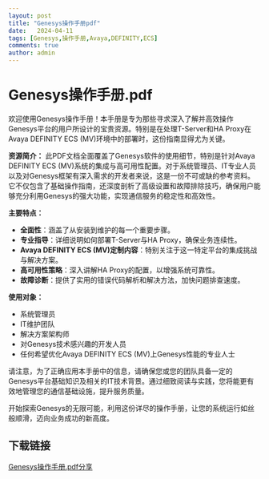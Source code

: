 ```yaml
---
layout: post
title: "Genesys操作手册pdf"
date:   2024-04-11
tags: [Genesys,操作手册,Avaya,DEFINITY,ECS]
comments: true
author: admin
---
```

# Genesys操作手册.pdf

欢迎使用Genesys操作手册！本手册是专为那些寻求深入了解并高效操作Genesys平台的用户所设计的宝贵资源。特别是在处理T-Server和HA Proxy在Avaya DEFINITY ECS (MV)环境中的部署时，这份指南显得尤为关键。

**资源简介：**
此PDF文档全面覆盖了Genesys软件的使用细节，特别是针对Avaya DEFINITY ECS (MV)系统的集成与高可用性配置。对于系统管理员、IT专业人员以及对Genesys框架有深入需求的开发者来说，这是一份不可或缺的参考资料。它不仅包含了基础操作指南，还深度剖析了高级设置和故障排除技巧，确保用户能够充分利用Genesys的强大功能，实现通信服务的稳定性和高效性。

**主要特点：**
- **全面性**：涵盖了从安装到维护的每一个重要步骤。
- **专业指导**：详细说明如何部署T-Server与HA Proxy，确保业务连续性。
- **Avaya DEFINITY ECS (MV)定制内容**：特别关注于这一特定平台的集成挑战与解决方案。
- **高可用性策略**：深入讲解HA Proxy的配置，以增强系统可靠性。
- **故障诊断**：提供了实用的错误代码解析和解决方法，加快问题排查速度。

**使用对象：**
- 系统管理员
- IT维护团队
- 解决方案架构师
- 对Genesys技术感兴趣的开发人员
- 任何希望优化Avaya DEFINITY ECS (MV)上Genesys性能的专业人士

请注意，为了正确应用本手册中的信息，请确保您或您的团队具备一定的Genesys平台基础知识及相关的IT技术背景。通过细致阅读与实践，您将能更有效地管理您的通信基础设施，提升服务质量。

开始探索Genesys的无限可能，利用这份详尽的操作手册，让您的系统运行如丝般顺滑，迈向业务成功的新高度。

## 下载链接

[Genesys操作手册.pdf分享](https://pan.quark.cn/s/a6a6277020de)